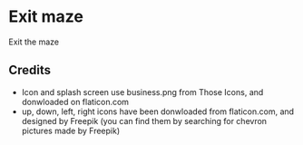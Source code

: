 # Exit maze

Exit the maze

## Credits

* Icon and splash screen use business.png from Those Icons, and donwloaded on flaticon.com
* up, down, left, right icons have been donwloaded from flaticon.com, and designed by Freepik (you can find them by searching for chevron pictures made by Freepik)